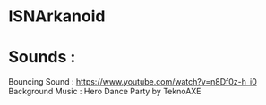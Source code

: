 # ISNArkanoid

# Sounds :
Bouncing Sound : https://www.youtube.com/watch?v=n8Df0z-h_i0
Background Music : Hero Dance Party by TeknoAXE
